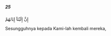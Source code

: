 ##### 25

<span class="ayah">إِنَّ إِلَيْنَآ إِيَابَهُمْ</span>

<span class="ayah_translation">Sesungguhnya kepada Kami-lah kembali mereka,</span>
